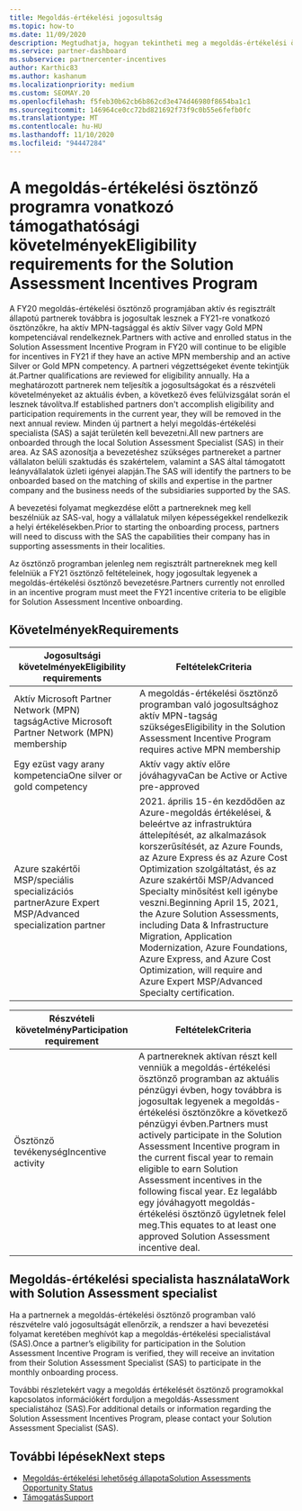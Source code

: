 ```yaml
---
title: Megoldás-értékelési jogosultság
ms.topic: how-to
ms.date: 11/09/2020
description: Megtudhatja, hogyan tekintheti meg a megoldás-értékelési ösztönző program részvételére való jogosultság követelményeit.
ms.service: partner-dashboard
ms.subservice: partnercenter-incentives
author: Karthic83
ms.author: kashanum
ms.localizationpriority: medium
ms.custom: SEOMAY.20
ms.openlocfilehash: f5feb30b62cb6b862cd3e474d46980f8654ba1c1
ms.sourcegitcommit: 146964ce0cc72bd821692f73f9c0b55e6fefb0fc
ms.translationtype: MT
ms.contentlocale: hu-HU
ms.lasthandoff: 11/10/2020
ms.locfileid: "94447284"
---
```

# <a name="eligibility-requirements-for-the-solution-assessment-incentives-program"></a><span data-ttu-id="f0e84-103">A megoldás-értékelési ösztönző programra vonatkozó támogathatósági követelmények</span><span class="sxs-lookup"><span data-stu-id="f0e84-103">Eligibility requirements for the Solution Assessment Incentives Program</span></span>

<span data-ttu-id="f0e84-104">A FY20 megoldás-értékelési ösztönző programjában aktív és regisztrált állapotú partnerek továbbra is jogosultak lesznek a FY21-re vonatkozó ösztönzőkre, ha aktív MPN-tagsággal és aktív Silver vagy Gold MPN kompetenciával rendelkeznek.</span><span class="sxs-lookup"><span data-stu-id="f0e84-104">Partners with active and enrolled status in the Solution Assessment Incentive Program in FY20 will continue to be eligible for incentives in FY21 if they have an active MPN membership and an active Silver or Gold MPN competency.</span></span> <span data-ttu-id="f0e84-105">A partneri végzettségeket évente tekintjük át.</span><span class="sxs-lookup"><span data-stu-id="f0e84-105">Partner qualifications are reviewed for eligibility annually.</span></span> <span data-ttu-id="f0e84-106">Ha a meghatározott partnerek nem teljesítik a jogosultságokat és a részvételi követelményeket az aktuális évben, a következő éves felülvizsgálat során el lesznek távolítva.</span><span class="sxs-lookup"><span data-stu-id="f0e84-106">If established partners don't accomplish eligibility and participation requirements in the current year, they will be removed in the next annual review.</span></span> <span data-ttu-id="f0e84-107">Minden új partnert a helyi megoldás-értékelési specialista (SAS) a saját területén kell bevezetni.</span><span class="sxs-lookup"><span data-stu-id="f0e84-107">All new partners are onboarded through the local Solution Assessment Specialist (SAS) in their area.</span></span> <span data-ttu-id="f0e84-108">Az SAS azonosítja a bevezetéshez szükséges partnereket a partner vállalaton belüli szaktudás és szakértelem, valamint a SAS által támogatott leányvállalatok üzleti igényei alapján.</span><span class="sxs-lookup"><span data-stu-id="f0e84-108">The SAS will identify the partners to be onboarded based on the matching of skills and expertise in the partner company and the business needs of the subsidiaries supported by the SAS.</span></span>

<span data-ttu-id="f0e84-109">A bevezetési folyamat megkezdése előtt a partnereknek meg kell beszélniük az SAS-val, hogy a vállalatuk milyen képességekkel rendelkezik a helyi értékelésekben.</span><span class="sxs-lookup"><span data-stu-id="f0e84-109">Prior to starting the onboarding process, partners will need to discuss with the SAS the capabilities their company has in supporting assessments in their localities.</span></span>

<span data-ttu-id="f0e84-110">Az ösztönző programban jelenleg nem regisztrált partnereknek meg kell felelniük a FY21 ösztönző feltételeinek, hogy jogosultak legyenek a megoldás-értékelési ösztönző bevezetésre.</span><span class="sxs-lookup"><span data-stu-id="f0e84-110">Partners currently not enrolled in an incentive program must meet the FY21 incentive criteria to be eligible for Solution Assessment Incentive onboarding.</span></span>

## <a name="requirements"></a><span data-ttu-id="f0e84-111">Követelmények</span><span class="sxs-lookup"><span data-stu-id="f0e84-111">Requirements</span></span>

|<span data-ttu-id="f0e84-112">**Jogosultsági követelmények**</span><span class="sxs-lookup"><span data-stu-id="f0e84-112">**Eligibility requirements**</span></span>|<span data-ttu-id="f0e84-113">**Feltételek**</span><span class="sxs-lookup"><span data-stu-id="f0e84-113">**Criteria**</span></span>|
|-----------------------|------------------|
|<span data-ttu-id="f0e84-114">Aktív Microsoft Partner Network (MPN) tagság</span><span class="sxs-lookup"><span data-stu-id="f0e84-114">Active Microsoft Partner Network (MPN) membership</span></span>|<span data-ttu-id="f0e84-115">A megoldás-értékelési ösztönző programban való jogosultsághoz aktív MPN-tagság szükséges</span><span class="sxs-lookup"><span data-stu-id="f0e84-115">Eligibility in the Solution Assessment Incentive Program requires active MPN membership</span></span>|
|<span data-ttu-id="f0e84-116">Egy ezüst vagy arany kompetencia</span><span class="sxs-lookup"><span data-stu-id="f0e84-116">One silver or gold competency</span></span>|<span data-ttu-id="f0e84-117">Aktív vagy aktív előre jóváhagyva</span><span class="sxs-lookup"><span data-stu-id="f0e84-117">Can be Active or Active pre-approved</span></span>|
|<span data-ttu-id="f0e84-118">Azure szakértői MSP/speciális specializációs partner</span><span class="sxs-lookup"><span data-stu-id="f0e84-118">Azure Expert MSP/Advanced specialization partner</span></span>|<span data-ttu-id="f0e84-119">2021. április 15-én kezdődően az Azure-megoldás értékelései, & beleértve az infrastruktúra áttelepítését, az alkalmazások korszerűsítését, az Azure Founds, az Azure Express és az Azure Cost Optimization szolgáltatást, és az Azure szakértői MSP/Advanced Specialty minősítést kell igénybe veszni.</span><span class="sxs-lookup"><span data-stu-id="f0e84-119">Beginning April 15, 2021, the Azure Solution Assessments, including Data & Infrastructure Migration, Application Modernization, Azure Foundations, Azure Express, and Azure Cost Optimization, will require and Azure Expert MSP/Advanced Specialty certification.</span></span>|

|<span data-ttu-id="f0e84-120">**Részvételi követelmény**</span><span class="sxs-lookup"><span data-stu-id="f0e84-120">**Participation requirement**</span></span>|<span data-ttu-id="f0e84-121">**Feltételek**</span><span class="sxs-lookup"><span data-stu-id="f0e84-121">**Criteria**</span></span>|
|-------------------------|-------------------------------------|
|<span data-ttu-id="f0e84-122">Ösztönző tevékenység</span><span class="sxs-lookup"><span data-stu-id="f0e84-122">Incentive activity</span></span>|<span data-ttu-id="f0e84-123">A partnereknek aktívan részt kell venniük a megoldás-értékelési ösztönző programban az aktuális pénzügyi évben, hogy továbbra is jogosultak legyenek a megoldás-értékelési ösztönzőkre a következő pénzügyi évben.</span><span class="sxs-lookup"><span data-stu-id="f0e84-123">Partners must actively participate in the Solution Assessment Incentive program in the current fiscal year to remain eligible to earn Solution Assessment incentives in the following fiscal year.</span></span> <span data-ttu-id="f0e84-124">Ez legalább egy jóváhagyott megoldás-értékelési ösztönző ügyletnek felel meg.</span><span class="sxs-lookup"><span data-stu-id="f0e84-124">This equates to at least one approved Solution Assessment incentive deal.</span></span>|

## <a name="work-with-solution-assessment-specialist"></a><span data-ttu-id="f0e84-125">Megoldás-értékelési specialista használata</span><span class="sxs-lookup"><span data-stu-id="f0e84-125">Work with Solution Assessment specialist</span></span>

<span data-ttu-id="f0e84-126">Ha a partnernek a megoldás-értékelési ösztönző programban való részvételre való jogosultságát ellenőrzik, a rendszer a havi bevezetési folyamat keretében meghívót kap a megoldás-értékelési specialistával (SAS).</span><span class="sxs-lookup"><span data-stu-id="f0e84-126">Once a partner’s eligibility for participation in the Solution Assessment Incentive Program is verified, they will receive an invitation from their Solution Assessment Specialist (SAS) to participate in the monthly onboarding process.</span></span>

<span data-ttu-id="f0e84-127">További részletekért vagy a megoldás értékelését ösztönző programokkal kapcsolatos információkért forduljon a megoldás-Assessment specialistához (SAS).</span><span class="sxs-lookup"><span data-stu-id="f0e84-127">For additional details or information regarding the Solution Assessment Incentives Program, please contact your Solution Assessment Specialist (SAS).</span></span>

## <a name="next-steps"></a><span data-ttu-id="f0e84-128">További lépések</span><span class="sxs-lookup"><span data-stu-id="f0e84-128">Next steps</span></span>

- [<span data-ttu-id="f0e84-129">Megoldás-értékelési lehetőség állapota</span><span class="sxs-lookup"><span data-stu-id="f0e84-129">Solution Assessments Opportunity Status</span></span>](chip-solution-assessment.md)
- [<span data-ttu-id="f0e84-130">Támogatás</span><span class="sxs-lookup"><span data-stu-id="f0e84-130">Support</span></span>](report-problems-with-partner-center.md)









